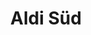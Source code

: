 ---
title: "Aldi Süd"
url: /frankfurt-am-main/aldi-sued-friedberger-landstrasse/
shop: Supermarkt
---